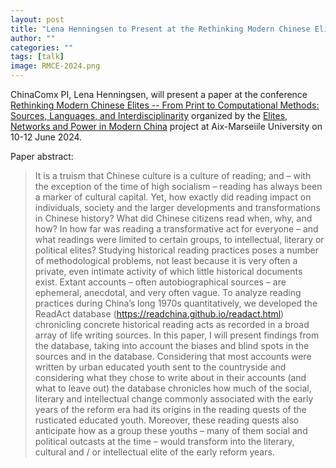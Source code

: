 ```yaml
---
layout: post
title: "Lena Henningsen to Present at the Rethinking Modern Chinese Elites Conference in Aix-Marseille on 10-12 June"
author: ""
categories: ""
tags: [talk]
image: RMCE-2024.png
---
```


ChinaComx PI, Lena Henningsen, will present a paper at the conference [Rethinking Modern Chinese Elites -- From Print to Computational Methods: Sources, Languages, and Interdisciplinarity](https://china-conference.univ-amu.fr/) organized by the [Elites, Networks and Power in Modern China](https://www.enpchina.eu/) project at Aix-Marseiile University on 10-12 June 2024.

Paper abstract:

> It is a truism that Chinese culture is a culture of reading; and – with the exception of the time of high socialism – reading has always been a marker of cultural capital. Yet, how exactly did reading impact on individuals, society and the larger developments and transformations in Chinese history? What did Chinese citizens read when, why, and how? In how far was reading a transformative act for everyone – and what readings were limited to certain groups, to intellectual, literary or political elites? Studying historical reading practices poses a number of methodological problems, not least because it is very often a private, even intimate activity of which little historical documents exist. Extant accounts – often autobiographical sources – are ephemeral, anecdotal, and very often vague. To analyze reading practices during China’s long 1970s quantitatively, we developed the ReadAct database (https://readchina.github.io/readact.html) chronicling concrete historical reading acts as recorded in a broad array of life writing sources. In this paper, I will present findings from the database, taking into account the biases and blind spots in the sources and in the database. Considering that most accounts were written by urban educated youth sent to the countryside and considering what they chose to write about in their accounts (and what to leave out) the database chronicles how much of the social, literary and intellectual change commonly associated with the early years of the reform era had its origins in the reading quests of the rusticated educated youth. Moreover, these reading quests also anticipate how as a group these youths – many of them social and political outcasts at the time – would transform into the literary, cultural and / or intellectual elite of the early reform years.